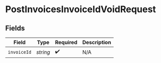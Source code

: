 # PostInvoicesInvoiceIdVoidRequest


## Fields

| Field              | Type               | Required           | Description        |
| ------------------ | ------------------ | ------------------ | ------------------ |
| `invoiceId`        | *string*           | :heavy_check_mark: | N/A                |